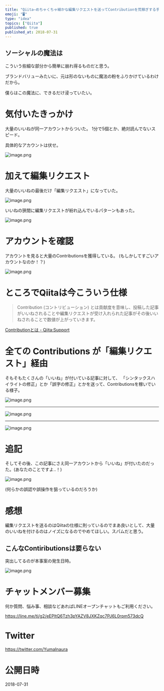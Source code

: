 ```yaml
---
title: "Qiita—めちゃくちゃ細かな編集リクエストを送ってContributionを荒稼ぎする手法を見つけた"
emoji: "🖥"
type: "idea"
topics: ["Qiita"]
published: true
published_at: 2018-07-31
---
```



## ソーシャルの魔法は

こういう些細な部分から簡単に崩れ得るものだと思う。

ブランドバリューみたいに、元は形のないものに魔法の粉をふりかけているわけだから。

僕らはこの魔法に、できるだけ浸っていたい。



# 気付いたきっかけ

大量のいいねが同一アカウントからついた。
1分で5個とか、絶対読んでないスピード。

具体的なアカウントは伏せ。

![image.png](https://qiita-image-store.s3.amazonaws.com/0/89618/2ab072ca-d5b8-0d55-0d90-b34ab8573bc1.png)

# 加えて編集リクエスト

大量のいいねの最後だけ「編集リクエスト」になっていた。

![image.png](https://qiita-image-store.s3.amazonaws.com/0/89618/80155a94-d219-4212-fe81-a1b362753996.png)

いいねの狭間に編集リクエストが紛れ込んでいるパターンもあった。

![image.png](https://qiita-image-store.s3.amazonaws.com/0/89618/ba2dbf7d-a249-1560-b890-54a440010aea.png)



# アカウントを確認

アカウントを見ると大量のContributionsを獲得している。
(もしかしてすごいアカウントなのか！？)

![image.png](https://qiita-image-store.s3.amazonaws.com/0/89618/9ebe8be5-d066-6e82-560a-935a563b8997.png)

# ところでQiitaは今こういう仕様

>Contribution (コントリビューション) とは貢献度を意味し、投稿した記事がいいねされることや編集リクエストが受け入れられた記事がその後いいねされることで数値が上がっていきます。

[Contributionとは - Qiita:Support](https://help.qiita.com/ja/articles/qiita-contribution)

# 全ての Contributions が「編集リクエスト」経由

そもそもたくさんの「いいね」が付いている記事に対して、
「シンタックスハイライトの修正」とか「誤字の修正」とかを送って、Contributionsを稼いでいる様子。

![image.png](https://qiita-image-store.s3.amazonaws.com/0/89618/85fd88fe-a033-0f79-3466-bd14dc2cf58f.png)

---

![image.png](https://qiita-image-store.s3.amazonaws.com/0/89618/e25c6500-2342-b574-6606-8870e0a2cd44.png)

---

![image.png](https://qiita-image-store.s3.amazonaws.com/0/89618/ab264ada-752c-4c6b-769b-4ff4ad7e4ea2.png)

# 追記

そしてその後、この記事にさえ同一アカウントから「いいね」が付いたのだった。(あなたのことですよ‥！)

![image.png](https://qiita-image-store.s3.amazonaws.com/0/89618/b94d78ee-d72b-e3b3-a92a-955215559025.png)

(何らかの誤認や誤操作を狙っているのだろうか)

# 感想

編集リクエストを送るのはQiitaの仕様に則っているのでまあ良いとして、大量のいいねを付けるのはノイズになるのでやめてほしい。スパムだと思う。

## こんなContiributionsは要らない

突出してるのが本事案の発生日時。

![image.png](https://qiita-image-store.s3.amazonaws.com/0/89618/c0e9c9c1-51c4-16b8-19e5-5b36f2d9fe7d.png)











<!-- Update From Qiita API -->

# チャットメンバー募集


何か質問、悩み事、相談などあればLINEオープンチャットもご利用ください。

https://line.me/ti/g2/eEPltQ6Tzh3pYAZV8JXKZqc7PJ6L0rpm573dcQ





# Twitter


https://twitter.com/YumaInaura


<!-- Update From Qiita API -->



# 公開日時

2018-07-31
